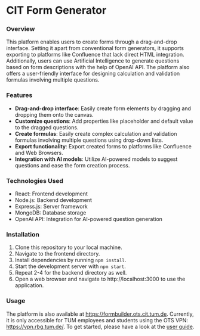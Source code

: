 # CIT Form Generator

### Overview

This platform enables users to create forms through a drag-and-drop interface. Setting it apart from conventional form generators, it supports exporting to platforms like Confluence that lack direct HTML integration. Additionally, users can use Artificial Intelligence to generate questions based on form descriptions with the help of OpenAI API. The platform also offers a user-friendly interface for designing calculation and validation formulas involving multiple questions.

### Features
- **Drag-and-drop interface**: Easily create form elements by dragging and dropping them onto the canvas.
- **Customize questions**: Add properties like placeholder and default value to the dragged questions.
- **Create formulas**: Easily create complex calculation and validation formulas involving multiple questions using drop-down lists.
- **Export functionality**: Export created forms to platforms like Confluence and Web Browsers.
- **Integration with AI models**: Utilize AI-powered models to suggest questions and ease the form creation process.

### Technologies Used

- React: Frontend development
- Node.js: Backend development
- Express.js: Server framework
- MongoDB: Database storage
- OpenAI API: Integration for AI-powered question generation

### Installation

1. Clone this repository to your local machine.
2. Navigate to the frontend directory.
3. Install dependencies by running `npm install`.
4. Start the development server with `npm start`.
5. Repeat 2-4 for the backend directory as well.
6. Open a web browser and navigate to http://localhost:3000 to use the application.

### Usage
The platform is also available at https://formbuilder.ots.cit.tum.de. Currently, it is only accessible for TUM employees and students using the OTS VPN: https://vpn.rbg.tum.de/. To get started, please have a look at the [user guide](./userguide.pdf).

